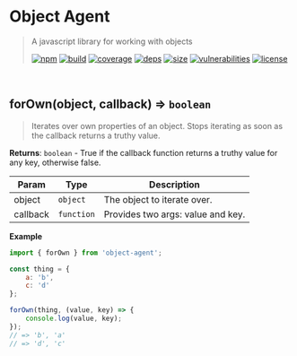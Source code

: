 # Object Agent

> A javascript library for working with objects
>
> [![npm][npm]][npm-url]
[![build][build]][build-url]
[![coverage][coverage]][coverage-url]
[![deps][deps]][deps-url]
[![size][size]][size-url]
[![vulnerabilities][vulnerabilities]][vulnerabilities-url]
[![license][license]][license-url]


<br><a name="forOwn"></a>

## forOwn(object, callback) ⇒ <code>boolean</code>
> Iterates over own properties of an object. Stops iterating as soon as the callback returns a truthy value.

**Returns**: <code>boolean</code> - True if the callback function returns a truthy value for any key, otherwise false.  

| Param | Type | Description |
| --- | --- | --- |
| object | <code>object</code> | The object to iterate over. |
| callback | <code>function</code> | Provides two args: value and key. |

**Example**  
``` javascript
import { forOwn } from 'object-agent';

const thing = {
    a: 'b',
    c: 'd'
};

forOwn(thing, (value, key) => {
    console.log(value, key);
});
// => 'b', 'a'
// => 'd', 'c'
```

[npm]: https://img.shields.io/npm/v/object-agent.svg
[npm-url]: https://npmjs.com/package/object-agent
[build]: https://travis-ci.org/DarrenPaulWright/object-agent.svg?branch&#x3D;master
[build-url]: https://travis-ci.org/DarrenPaulWright/object-agent
[coverage]: https://coveralls.io/repos/github/DarrenPaulWright/object-agent/badge.svg?branch&#x3D;master
[coverage-url]: https://coveralls.io/github/DarrenPaulWright/object-agent?branch&#x3D;master
[deps]: https://david-dm.org/DarrenPaulWright/object-agent.svg
[deps-url]: https://david-dm.org/DarrenPaulWright/object-agent
[size]: https://packagephobia.now.sh/badge?p&#x3D;object-agent
[size-url]: https://packagephobia.now.sh/result?p&#x3D;object-agent
[vulnerabilities]: https://snyk.io/test/github/DarrenPaulWright/object-agent/badge.svg?targetFile&#x3D;package.json
[vulnerabilities-url]: https://snyk.io/test/github/DarrenPaulWright/object-agent?targetFile&#x3D;package.json
[license]: https://img.shields.io/github/license/DarrenPaulWright/object-agent.svg
[license-url]: https://npmjs.com/package/object-agent/LICENSE.md
